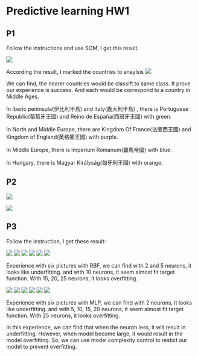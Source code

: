 # Predictive learning HW1

## **P1**

Follow the instructions and use SOM, I get this result.

![](./image/p1.png)

According the result, I marked the countries to anaylsis
![](./image/map.png)

We can find, the nearer countries would be classift to same class. It prove our experience is success. And each would be correspond to a country in Middle Ages.

In Iberic peninsula(伊比利半島) and Italy(義大利半島) , there is Portuguese Republic(葡萄牙王國) and Reino de España(西班牙王國) with green.

In North and Middle Europe, there are Kingdom Of France(法蘭西王國) and Kingdom of England(英格蘭王國) with purple.

In Middle Europe, there is Imperium Romanum(羅馬帝國) with blue.

In Hungary, there is Magyar Királyság(匈牙利王國) with orange.

<div style="page-break-after:always"></div>

## **P2**

![](./image/p2-1.png)

![](./image/p2-2.png)

<div style="page-break-after:always"></div>

## **P3**

Follow the instruction, I get these result:

![](./image/RBF/p3-RBF-2.png)
![](./image/RBF/p3-RBF-5.png)
![](./image/RBF/p3-RBF-10.png)
![](./image/RBF/p3-RBF-15.png)
![](./image/RBF/p3-RBF-20.png)
![](./image/RBF/p3-RBF-25.png)

Experience with six pictures with RBF, we can find with 2 and 5 neurons, it looks like underfitting. and with 10 neurons, it seem almost fit target function. With 15, 20, 25 neurons, it looks overfitting.

![](./image/MLP/p3-MLP-2.png)
![](./image/MLP/p3-MLP-5.png)
![](./image/MLP/p3-MLP-10.png)
![](./image/MLP/p3-MLP-15.png)
![](./image/MLP/p3-MLP-20.png)
![](./image/MLP/p3-MLP-25.png)

Experience with six pictures with MLP, we can find with 2 neurons, it looks like underfitting. and with 5, 10, 15, 20 neurons, it seem almost fit target function. With 25 neurons, it looks overfitting.

In this experience, we can find that when the neuron less, it will result in underfitting. However, when model become large, it would result in the model overfitting. So, we can use model complexity control to restict our model to prevent overfitting.
